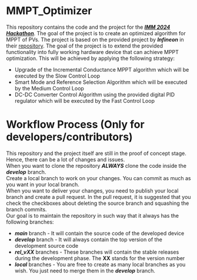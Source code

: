 # MMPT_Optimizer
This repository contains the code and the project for the [***IMM 2024 Hackathon***](https://www.industrymeetsmakers.com/infineon-pv-optimizer). The goal of the project is to create an optimized algorithm for MPPT of PVs. The project is based on the provided project by ***Infineon*** in their [repository](https://github.com/Infineon/IMM2024). The goal of the project is to extend the provided functionality into fully working hardware device that can achieve MPPT optimization. This will be achieved by applying the following strategy:
- Upgrade of the Incremental Conductance MPPT algorithm which will be executed by the Slow Control Loop
- Smart Mode and Reference Selection Algorithm which will be executed by the Medium Control Loop
- DC-DC Converter Control Algorithm using the provided digital PID regulator which will be executed by the Fast Control Loop
# Workflow Process (Only for developers/contributors)
This repository and the project itself are still in the proof of concept stage. Hence, there can be a lot of changes and issues. <br/>
When you want to clone the repository ***ALWAYS*** clone the code inside the ***develop*** branch. <br/>
Create a local branch to work on your changes. You can commit as much as you want in your local branch. <br/>
When you want to deliver your changes, you need to publish your local branch and create a pull request. In the pull request, it is suggested that you check the checkboxes about deleting the source branch and squashing the branch commits.<br/>
Our goal is to maintain the repository in such way that it always has the following branches:
- ***main*** branch - It will contain the source code of the developed device
- ***develop*** branch - It will always contain the top version of the development source code
- ***rel_vXX*** branches - These branches will contain the stable releases during the development phase. The **XX** stands for the version number
- ***local*** branches - You are free to create as many local branches as you wish. You just need to merge them in the ***develop*** branch.